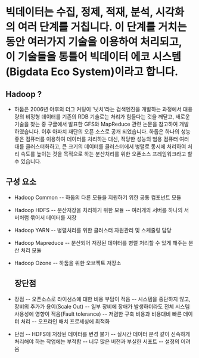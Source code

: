 # 빅데이터는 수집, 정제, 적재, 분석, 시각화의 여러 단계를 거칩니다. 이 단계를 거치는 동안 여러가지 기술을 이용하여 처리되고, 이 기술들을 통틀어 빅데이터 에코 시스템(Bigdata Eco System)이라고 합니다.

## Hadoop ?
- 하둡은 2006년 야후의 더그 커팅이 '넛치'라는 검색엔진을 개발하는 과정에서 대용량의 비정형 데이터를 기존의 RDB 기술로는 처리가 힘들다는 것을 깨닫고, 새로운 기술을 찾는 중 구글에서 발표한 GFS와 MapReduce 관련 논문을 참고하여 개발하였습니다. 이후 아파치 재단의 오픈 소스로 공개 되었습니다. 하둡은 하나의 성능 좋은 컴퓨터를 이용하여 데이터를 처리하는 대신, 적당한 성능의 범용 컴퓨터 여러 대를 클러스터화하고, 큰 크기의 데이터를 클러스터에서 병렬로 동시에 처리하여 처리 속도를 높이는 것을 목적으로 하는 분산처리를 위한 오픈소스 프레임워크라고 할 수 있습니다.

 ## 구성 요소
- Hadoop Common
-- 하둡의 다른 모듈을 지원하기 위한 공통 컴포넌트 모듈
- Hadoop HDFS
-- 분산저장을 처리하기 위한 모듈
-- 여러개의 서버를 하나의 서버처럼 묶어서 데이터를 저장
- Hadoop YARN
-- 병렬처리를 위한 클러스터 자원관리 및 스케줄링 담당
- Hadoop Mapreduce
-- 분산되어 저장된 데이터를 병렬 처리할 수 있게 해주는 분산 처리 모듈
- Hadoop Ozone
-- 하둡을 위한 오브젝트 저장소

  ## 장단점
- 장점
-- 오픈소스로 라이선스에 대한 비용 부담이 적음
-- 시스템을 중단하지 않고, 장비의 추가가 용이(Scale Out)
-- 일부 장비에 장애가 발생하더라도 전체 시스템 사용성에 영향이 적음(Fault tolerance)
-- 저렴한 구축 비용과 비용대비 빠른 데이터 처리
-- 오프라인 배치 프로세싱에 최적화
- 단점
-- HDFS에 저장된 데이터를 변경 불가
-- 실시간 데이터 분석 같이 신속하게 처리해야 하는 작업에는 부적합
-- 너무 많은 버전과 부실한 서포트
-- 설정의 어려움
